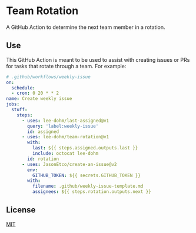# Team Rotation

A GitHub Action to determine the next team member in a rotation.

## Use

This GitHub Action is meant to be used to assist with creating issues or PRs for tasks that rotate through a team. For example:

```yaml
# .github/workflows/weekly-issue
on:
  schedule:
  - cron: 0 20 * * 2
name: Create weekly issue
jobs:
  stuff:
    steps:
      - uses: lee-dohm/last-assigned@v1
        query: 'label:weekly-issue'
        id: assigned
      - uses: lee-dohm/team-rotation@v1
        with:
          last: ${{ steps.assigned.outputs.last }}
          include: octocat lee-dohm
        id: rotation
      - uses: JasonEtco/create-an-issue@v2
        env:
          GITHUB_TOKEN: ${{ secrets.GITHUB_TOKEN }}
        with:
          filename: .github/weekly-issue-template.md
          assignees: ${{ steps.rotation.outputs.next }}
```

## License

[MIT](LICENSE.md)
